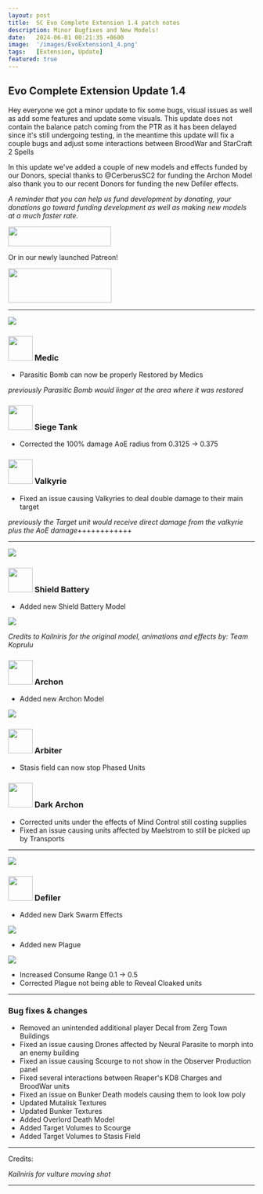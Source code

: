 ```yaml
---
layout: post
title:  SC Evo Complete Extension 1.4 patch notes
description: Minor Bugfixes and New Models!
date:   2024-06-01 00:21:35 +0600
image:  '/images/EvoExtension1_4.png'
tags:   [Extension, Update]
featured: true
---
```


## Evo Complete Extension Update 1.4

Hey everyone we got a minor update to fix some bugs, visual issues as well as add some features and update some visuals. This update does not contain the balance patch coming from the PTR as it has been delayed since it's still undergoing testing, in the meantime this update will fix a couple bugs and adjust some interactions between BroodWar and StarCraft 2 Spells

In this update we've added a couple of new models and effects funded by our Donors, special thanks to @CerberusSC2 for funding the Archon Model also thank you to our recent Donors for funding the new Defiler effects.

*A reminder that you can help us fund development by donating, your donations go toward funding development as well as making new models at a much faster rate.*

<a href="https://paypal.me/KopruluKat/"><img src="{{site.baseurl}}/images/blue.png" width="210" height="40"></a> 

Or in our newly launched Patreon!

<a href="https://www.patreon.com/TeamKopruluSC2"><img src="{{site.baseurl}}/images/becomeAPatronBanner.png" width="211" height="70"></a> 

***

![]({{site.baseurl}}/images/Divider_Terran.png)

### <img src="{{site.baseurl}}/images/btn-unit-terran-medic.png" width="50" height="50"> Medic

- Parasitic Bomb can now be properly Restored by Medics

*previously Parasitic Bomb would linger at the area where it was restored*

### <img src="{{site.baseurl}}/images/btn-unit-terran-siegetank-sieged@scbw.png" width="50" height="50"> Siege Tank

- Corrected the 100% damage AoE radius from 0.3125 -> 0.375

### <img src="{{site.baseurl}}/images/btn-unit-terran-valkyrie@scbw.png" width="50" height="50"> Valkyrie

- Fixed an issue causing Valkyries to deal double damage to their main target

*previously the Target unit would receive direct damage from the valkyrie plus the AoE damage*++++++++++++


***

![]({{site.baseurl}}/images/Divider_Protoss.png)

### <img src="{{site.baseurl}}/images/btn-building-protoss-shieldbattery@scbw.png" width="50" height="50"> Shield Battery

- Added new Shield Battery Model

![]({{site.baseurl}}/images/modelpreview-battery.png)

*Credits to Kailniris for the original model, animations and effects by: Team Koprulu*

### <img src="{{site.baseurl}}/images/btn-unit-protoss-archon@scbw.png" width="50" height="50"> Archon

- Added new Archon Model

![]({{site.baseurl}}/images/modelpreview-archon.png)


### <img src="{{site.baseurl}}/images/btn-unit-protoss-arbiter.png" width="50" height="50"> Arbiter

- Stasis field can now stop Phased Units

### <img src="{{site.baseurl}}/images/btn-unit-protoss-darkarchon.png" width="50" height="50"> Dark Archon

- Corrected units under the effects of Mind Control still costing supplies
- Fixed an issue causing units affected by Maelstrom to still be picked up by Transports

***

![]({{site.baseurl}}/images/Divider_Zerg.png)

### <img src="{{site.baseurl}}/images/btn-unit-zerg-defiler@scbw.png" width="50" height="50"> Defiler

- Added new Dark Swarm Effects

![]({{site.baseurl}}/images/modelpreview-darkswarm.png)

- Added new Plague 

![]({{site.baseurl}}/images/modelpreview-plague.png)

- Increased Consume Range 0.1 -> 0.5
- Corrected Plague not being able to Reveal Cloaked units


***

### Bug fixes & changes

- Removed an unintended additional player Decal from Zerg Town Buildings
- Fixed an issue causing Drones affected by Neural Parasite to morph into an enemy building
- Fixed an issue causing Scourge to not show in the Observer Production panel
- Fixed several interactions between Reaper's KD8 Charges and BroodWar units
- Fixed an issue on Bunker Death models causing them to look low poly
- Updated Mutalisk Textures
- Updated Bunker Textures
- Added Overlord Death Model
- Added Target Volumes to Scourge
- Added Target Volumes to Stasis Field

***
Credits: 

_Kailniris for vulture moving shot_

***
